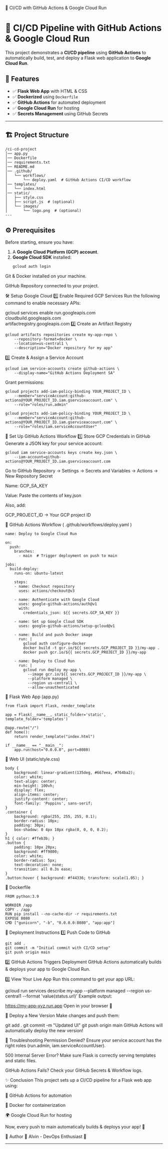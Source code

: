 📜 CI/CD with GitHub Actions & Google Cloud Run

# 🚀 CI/CD Pipeline with GitHub Actions & Google Cloud Run

This project demonstrates a **CI/CD pipeline** using **GitHub Actions** to automatically build, test, and deploy a Flask web application to **Google Cloud Run**.

## 🎯 Features
- ✅ **Flask Web App** with HTML & CSS
- ✅ **Dockerized** using `Dockerfile`
- ✅ **GitHub Actions** for automated deployment
- ✅ **Google Cloud Run** for hosting
- ✅ **Secrets Management** using GitHub Secrets

---

## 🏗️ Project Structure
```
/ci-cd-project
│── app.py
│── Dockerfile
│── requirements.txt
│── README.md
│── .github/
│   └── workflows/
│       └── deploy.yaml  # GitHub Actions CI/CD workflow
│── templates/
│   └── index.html
│── static/
│   ├── style.css
│   ├── script.js  # (optional)
│   └── images/
│       └── logo.png  # (optional)
---
```

## ⚙️ Prerequisites

Before starting, ensure you have:

1. A **Google Cloud Platform (GCP) account**.
2. **Google Cloud SDK** installed:  
   ```sh
   gcloud auth login
Git & Docker installed on your machine.

GitHub Repository connected to your project.

🛠️ Setup Google Cloud
1️⃣ Enable Required GCP Services
Run the following command to enable necessary APIs:

gcloud services enable run.googleapis.com \
    cloudbuild.googleapis.com \
    artifactregistry.googleapis.com
2️⃣ Create an Artifact Registry
```
gcloud artifacts repositories create my-app-repo \
    --repository-format=docker \
    --location=us-central1 \
    --description="Docker repository for my app"
```    
3️⃣ Create & Assign a Service Account
```
gcloud iam service-accounts create github-actions \
    --display-name="GitHub Actions Deployment SA"
```

Grant permissions:
```
gcloud projects add-iam-policy-binding YOUR_PROJECT_ID \
    --member="serviceAccount:github-actions@YOUR_PROJECT_ID.iam.gserviceaccount.com" \
    --role="roles/run.admin"

gcloud projects add-iam-policy-binding YOUR_PROJECT_ID \
    --member="serviceAccount:github-actions@YOUR_PROJECT_ID.iam.gserviceaccount.com" \
    --role="roles/iam.serviceAccountUser"
```

🚀 Set Up GitHub Actions Workflow
1️⃣ Store GCP Credentials in GitHub
Generate a JSON key for your service account:

```
gcloud iam service-accounts keys create key.json \
    --iam-account=github-actions@YOUR_PROJECT_ID.iam.gserviceaccount.com
```

Go to GitHub Repository → Settings → Secrets and Variables → Actions → New Repository Secret

Name: GCP_SA_KEY

Value: Paste the contents of key.json

Also, add:

GCP_PROJECT_ID → Your GCP project ID

📜 GitHub Actions Workflow ( .github/workflows/deploy.yaml )
```
name: Deploy to Google Cloud Run

on:
  push:
    branches:
      - main  # Trigger deployment on push to main

jobs:
  build-deploy:
    runs-on: ubuntu-latest

    steps:
    - name: Checkout repository
      uses: actions/checkout@v3

    - name: Authenticate with Google Cloud
      uses: google-github-actions/auth@v1
      with:
        credentials_json: ${{ secrets.GCP_SA_KEY }}

    - name: Set up Google Cloud SDK
      uses: google-github-actions/setup-gcloud@v1

    - name: Build and push Docker image
      run: |
        gcloud auth configure-docker
        docker build -t gcr.io/${{ secrets.GCP_PROJECT_ID }}/my-app .
        docker push gcr.io/${{ secrets.GCP_PROJECT_ID }}/my-app

    - name: Deploy to Cloud Run
      run: |
        gcloud run deploy my-app \
          --image gcr.io/${{ secrets.GCP_PROJECT_ID }}/my-app \
          --platform managed \
          --region us-central1 \
          --allow-unauthenticated
```

📝 Flask Web App (app.py)
```
from flask import Flask, render_template

app = Flask(__name__, static_folder='static', template_folder='templates')

@app.route("/")
def home():
    return render_template("index.html")

if __name__ == "__main__":
    app.run(host="0.0.0.0", port=8080)
```

🎨 Web UI (static/style.css)

```
body {
    background: linear-gradient(135deg, #667eea, #764ba2);
    color: white;
    text-align: center;
    min-height: 100vh;
    display: flex;
    align-items: center;
    justify-content: center;
    font-family: 'Poppins', sans-serif;
}
.container {
    background: rgba(255, 255, 255, 0.1);
    border-radius: 10px;
    padding: 30px;
    box-shadow: 0 4px 10px rgba(0, 0, 0, 0.2);
}
h1 { color: #ffeb3b; }
.button {
    padding: 10px 20px;
    background: #ff9800;
    color: white;
    border-radius: 5px;
    text-decoration: none;
    transition: all 0.3s ease;
}
.button:hover { background: #f44336; transform: scale(1.05); }
```

🐳 Dockerfile
```
FROM python:3.9

WORKDIR /app
COPY . /app
RUN pip install --no-cache-dir -r requirements.txt
EXPOSE 8080
CMD ["gunicorn", "-b", "0.0.0.0:8080", "app:app"]
```
📌 Deployment Instructions
1️⃣ Push Code to GitHub
```
git add .
git commit -m "Initial commit with CI/CD setup"
git push origin main
```

2️⃣ GitHub Actions Triggers Deployment
GitHub Actions automatically builds & deploys your app to Google Cloud Run.

3️⃣ View Your Live App
Run this command to get your app URL:

gcloud run services describe my-app --platform managed --region us-central1 --format 'value(status.url)'
Example output:

https://my-app-xyz.run.app
Open in your browser 🎉

🚀 Deploy a New Version
Make changes and push them:

git add .
git commit -m "Updated UI"
git push origin main
GitHub Actions will automatically deploy the new version!

📌 Troubleshooting
Permission Denied? Ensure your service account has the right roles (run.admin, iam.serviceAccountUser).

500 Internal Server Error? Make sure Flask is correctly serving templates and static files.

GitHub Actions Fails? Check your GitHub Secrets & Workflow logs.

✨ Conclusion
This project sets up a CI/CD pipeline for a Flask web app using:

🐙 GitHub Actions for automation

🐳 Docker for containerization

🌍 Google Cloud Run for hosting

Now, every push to main automatically builds & deploys your app! 🚀

📌 Author
👤 Alvin - DevOps Enthusiast 🚀



---


